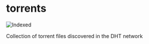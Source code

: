 torrents 
========
![Indexed](https://img.shields.io/badge/indexed-166161-blue)

Collection of torrent files discovered in the DHT network
